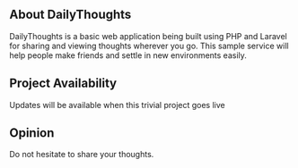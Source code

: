 ## About DailyThoughts

DailyThoughts is a basic web application being built using PHP and Laravel for sharing and viewing thoughts wherever you go. This sample service will help people make friends and settle in new environments easily.

## Project Availability

Updates will be available when this trivial project goes live

## Opinion

Do not hesitate to share your thoughts.

